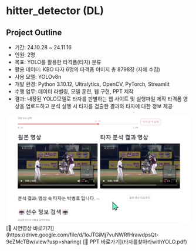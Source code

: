 # hitter_detector (DL)
## Project Outline
- 기간: 24.10.28 ~ 24.11.16
- 인원: 2명
- 목표: YOLO를 활용한 타격폼(타자) 분류
- 활용 데이터: KBO 타자 6명의 타격폼 이미지 총 8798장 (자체 수집)
- 사용 모델: YOLOv8n
- 개발 환경: Python 3.10.12, Ultralytics, OpenCV, PyTorch, Streamlit
- 수행 업무: 데이터 라벨링, 모델 훈련, 웹 구현, PPT 제작
- 결과: 내장된 YOLO모델로 타자를 판별하는 웹 사이트 및 실행파일 제작 
       타격폼 영상을 업로드하고 분석 실행 시 타자를 검출한 결과와 타자에 대한 정보 제공
<img src="hitterdetector2.png" alt="웹이미지" width="600"/> 
[🔗 시연영상 바로가기](https://drive.google.com/file/d/1oJTGiMj7vuNWRfHrawdpsQt-9eZMcTBw/view?usp=sharing)  
[🔗 PPT 바로가기](타자를찾아라withYOLO.pdf)

&nbsp;

